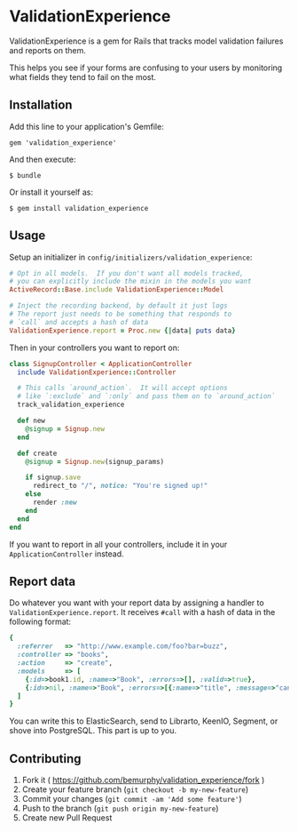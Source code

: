 # ValidationExperience

ValidationExperience is a gem for Rails that tracks model validation failures and
reports on them.

This helps you see if your forms are confusing to your users by monitoring what
fields they tend to fail on the most.

## Installation

Add this line to your application's Gemfile:

    gem 'validation_experience'

And then execute:

    $ bundle

Or install it yourself as:

    $ gem install validation_experience

## Usage

Setup an initializer in `config/initializers/validation_experience`:

```ruby
# Opt in all models.  If you don't want all models tracked,
# you can explicitly include the mixin in the models you want
ActiveRecord::Base.include ValidationExperience::Model

# Inject the recording backend, by default it just logs
# The report just needs to be something that responds to
# `call` and accepts a hash of data
ValidationExperience.report = Proc.new {|data| puts data}

```

Then in your controllers you want to report on:

```ruby
class SignupController < ApplicationController
  include ValidationExperience::Controller

  # This calls `around_action`.  It will accept options
  # like `:exclude` and `:only` and pass them on to `around_action`
  track_validation_experience

  def new
    @signup = Signup.new
  end

  def create
    @signup = Signup.new(signup_params)

    if signup.save
      redirect_to "/", notice: "You're signed up!"
    else
      render :new
    end
  end
end
```

If you want to report in all your controllers, include it in your
`ApplicationController` instead.

## Report data

Do whatever you want with your report data by assigning a handler to
`ValidationExperience.report`.  It receives `#call` with a hash of data
in the following format:

```ruby
{
  :referrer   => "http://www.example.com/foo?bar=buzz",
  :controller => "books",
  :action     => "create",
  :models     => [
    {:id=>book1.id, :name=>"Book", :errors=>[], :valid=>true},
    {:id=>nil, :name=>"Book", :errors=>[{:name=>"title", :message=>"can't be blank", :value=>nil}], :valid=>false}
  ]
}
```

You can write this to ElasticSearch, send to Librarto, KeenIO, Segment, or shove into PostgreSQL.  This part is up to you.

## Contributing

1. Fork it ( https://github.com/bemurphy/validation_experience/fork )
2. Create your feature branch (`git checkout -b my-new-feature`)
3. Commit your changes (`git commit -am 'Add some feature'`)
4. Push to the branch (`git push origin my-new-feature`)
5. Create new Pull Request
